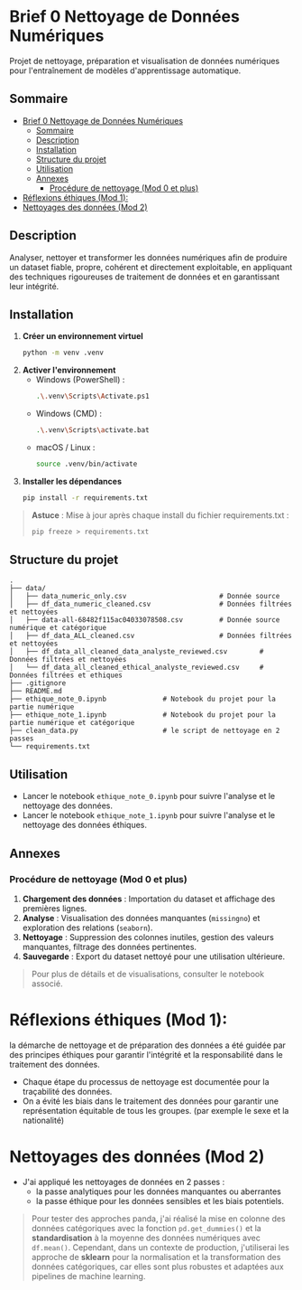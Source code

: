 # Brief 0 Nettoyage de Données Numériques

Projet de nettoyage, préparation et visualisation de données numériques pour l'entraînement de modèles d'apprentissage automatique.

## Sommaire
- [Brief 0 Nettoyage de Données Numériques](#brief-0-nettoyage-de-données-numériques)
  - [Sommaire](#sommaire)
  - [Description](#description)
  - [Installation](#installation)
  - [Structure du projet](#structure-du-projet)
  - [Utilisation](#utilisation)
  - [Annexes](#annexes)
    - [Procédure de nettoyage (Mod 0 et plus)](#procédure-de-nettoyage-mod-0-et-plus)
- [Réflexions éthiques (Mod 1):](#réflexions-éthiques-mod-1)
- [Nettoyages des données (Mod 2)](#nettoyages-des-données-mod-2)

## Description
Analyser, nettoyer et transformer les données numériques afin de produire un dataset fiable, propre, cohérent et directement exploitable, en appliquant des techniques rigoureuses de traitement de données et en garantissant leur intégrité.

## Installation
1. **Créer un environnement virtuel**
   ```bash
   python -m venv .venv
   ```
2. **Activer l'environnement**
   - Windows (PowerShell) :
     ```bash
     .\.venv\Scripts\Activate.ps1
     ```
   - Windows (CMD) :
     ```bash
     .\.venv\Scripts\activate.bat
     ```
   - macOS / Linux :
     ```bash
     source .venv/bin/activate
     ```
3. **Installer les dépendances**
   ```bash
   pip install -r requirements.txt
   ```

> **Astuce** : Mise à jour après chaque install du fichier requirements.txt :
> ```bash
> pip freeze > requirements.txt
> ```

## Structure du projet
```
.
├── data/
│   ├── data_numeric_only.csv                       # Donnée source
│   ├── df_data_numeric_cleaned.csv                 # Données filtrées et nettoyées
│   ├── data-all-68482f115ac04033078508.csv         # Donnée source numérique et catégorique
│   ├── df_data_ALL_cleaned.csv                     # Données filtrées et nettoyées
│   ├── df_data_all_cleaned_data_analyste_reviewed.csv        # Données filtrées et nettoyées
│   └── df_data_all_cleaned_ethical_analyste_reviewed.csv     # Données filtrées et ethiques
├── .gitignore
├── README.md
├── ethique_note_0.ipynb              # Notebook du projet pour la partie numérique
├── ethique_note_1.ipynb              # Notebook du projet pour la partie numérique et catégorique
├── clean_data.py                     # le script de nettoyage en 2 passes
└── requirements.txt
```


## Utilisation
- Lancer le notebook `ethique_note_0.ipynb` pour suivre l'analyse et le nettoyage des données.
- Lancer le notebook `ethique_note_1.ipynb` pour suivre l'analyse et le nettoyage des données éthiques.

## Annexes
### Procédure de nettoyage (Mod 0 et plus)
1. **Chargement des données** : Importation du dataset et affichage des premières lignes.
2. **Analyse** : Visualisation des données manquantes (`missingno`) et exploration des relations (`seaborn`).
3. **Nettoyage** : Suppression des colonnes inutiles, gestion des valeurs manquantes, filtrage des données pertinentes.
4. **Sauvegarde** : Export du dataset nettoyé pour une utilisation ultérieure.

> Pour plus de détails et de visualisations, consulter le notebook associé.

# Réflexions éthiques (Mod 1):
la démarche de nettoyage et de préparation des données a été  guidée par des principes éthiques pour garantir l'intégrité et la responsabilité dans le traitement des données. 


- Chaque étape du processus de nettoyage est documentée pour la traçabilité des données.
- On a évité les biais dans le traitement des données pour garantir une représentation équitable de tous les groupes. (par exemple le sexe et la nationalité)


# Nettoyages des données (Mod 2)
- J'ai appliqué les nettoyages de données en 2 passes : 
  - la passe analytiques pour les données manquantes ou aberrantes
  - la passe éthique pour les données sensibles et les biais potentiels.


> Pour tester des approches panda, j'ai réalisé la mise en colonne des données catégoriques avec la fonction `pd.get_dummies()` et la **standardisation** à la moyenne des données numériques avec `df.mean()`. Cependant, dans un contexte de production, j'utiliserai les approche de **sklearn** pour la normalisation et la transformation des données catégoriques, car elles sont plus robustes et adaptées aux pipelines de machine learning.
